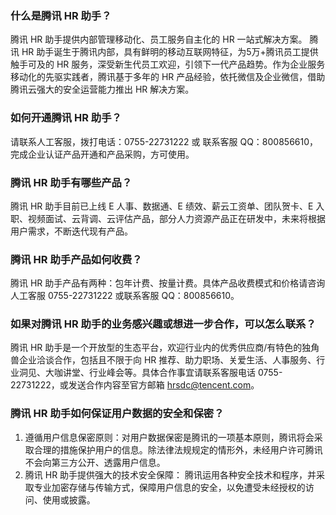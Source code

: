 ### 什么是腾讯 HR 助手？	
腾讯 HR 助手提供内部管理移动化、员工服务自主化的 HR 一站式解决方案。
腾讯 HR 助手诞生于腾讯内部，具有鲜明的移动互联网特征，为5万+腾讯员工提供触手可及的 HR 服务，深受新生代员工欢迎，引领下一代产品趋势。作为企业服务移动化的先驱实践者，腾讯基于多年的 HR 产品经验，依托微信及企业微信，借助腾讯云强大的安全运营能力推出 HR 解决方案。

### 如何开通腾讯 HR 助手？	
请联系人工客服，拨打电话：0755-22731222 或 联系客服 QQ：800856610，完成企业认证产品开通和产品采购，方可使用。

### 腾讯 HR 助手有哪些产品？	
腾讯 HR 助手目前已上线 E 人事、数据通、E 绩效、薪云工资单、团队贺卡、E 入职、视频面试、云背调、云评估产品，部分人力资源产品正在研发中，未来将根据用户需求，不断迭代现有产品。

### 腾讯 HR 助手产品如何收费？	
腾讯 HR 助手产品有两种：包年计费、按量计费。具体产品收费模式和价格请咨询人工客服 0755-22731222 或联系客服 QQ：800856610。

### 如果对腾讯 HR 助手的业务感兴趣或想进一步合作，可以怎么联系？	
腾讯 HR 助手是一个开放型的生态平台，欢迎行业内的优秀供应商/有特色的独角兽企业洽谈合作，包括且不限于向 HR 推荐、助力职场、关爱生活、人事服务、行业洞见、大咖讲堂、行业峰会等。具体合作事宜请联系客服电话 0755-22731222，或发送合作内容至官方邮箱 hrsdc@tencent.com。

### 腾讯 HR 助手如何保证用户数据的安全和保密？	
1. 遵循用户信息保密原则：对用户数据保密是腾讯的一项基本原则，腾讯将会采取合理的措施保护用户的信息。除法律法规规定的情形外，未经用户许可腾讯不会向第三方公开、透露用户信息。
2. 腾讯 HR 助手提供强大的技术安全保障：
   腾讯运用各种安全技术和程序，并采取专业加密存储与传输方式，保障用户信息的安全，以免遭受未经授权的访问、使用或披露。
   
   
